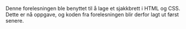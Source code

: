 Denne forelesningen ble benyttet til å lage et sjakkbrett i HTML og CSS. Dette er nå oppgave, og koden fra forelesningen blir derfor lagt ut først senere.